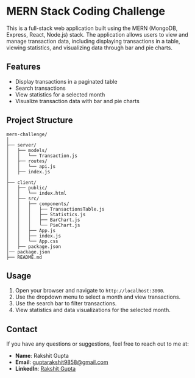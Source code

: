 # MERN Stack Coding Challenge

This is a full-stack web application built using the MERN (MongoDB, Express, React, Node.js) stack. The application allows users to view and manage transaction data, including displaying transactions in a table, viewing statistics, and visualizing data through bar and pie charts.

## Features

- Display transactions in a paginated table
- Search transactions
- View statistics for a selected month
- Visualize transaction data with bar and pie charts

## Project Structure

```
mern-challenge/
│
├── server/
│   ├── models/
│   │   └── Transaction.js
│   ├── routes/
│   │   └── api.js
│   ├── index.js
│
├── client/
│   ├── public/
│   │   └── index.html
│   ├── src/
│   │   ├── components/
│   │   │   ├── TransactionsTable.js
│   │   │   ├── Statistics.js
│   │   │   ├── BarChart.js
│   │   │   └── PieChart.js
│   │   ├── App.js
│   │   ├── index.js
│   │   └── App.css
│   ├── package.json
│── package.json
├── README.md
```


## Usage

1. Open your browser and navigate to `http://localhost:3000`.
2. Use the dropdown menu to select a month and view transactions.
3. Use the search bar to filter transactions.
4. View statistics and data visualizations for the selected month.


## Contact

If you have any questions or suggestions, feel free to reach out to me at:
- **Name**: Rakshit Gupta
- **Email**: guptarakshit9858@gmail.com
- **LinkedIn**: [Rakshit Gupta](https://www.linkedin.com/in/rakshit9/)

